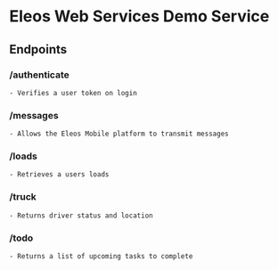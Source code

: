 # Eleos Web Services Demo Service

## Endpoints

### /authenticate 
    - Verifies a user token on login

### /messages
    - Allows the Eleos Mobile platform to transmit messages 

### /loads
    - Retrieves a users loads

### /truck
    - Returns driver status and location

### /todo
    - Returns a list of upcoming tasks to complete